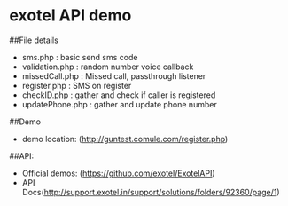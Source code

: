 # exotel API demo
##File details
- sms.php : basic send sms code
- validation.php : random number voice callback
- missedCall.php : Missed call, passthrough listener
- register.php : SMS on register
- checkID.php : gather and check if caller is registered
- updatePhone.php : gather and update phone number

##Demo
- demo location: (http://guntest.comule.com/register.php)

##API:
- Official demos: (https://github.com/exotel/ExotelAPI)
- API Docs(http://support.exotel.in/support/solutions/folders/92360/page/1)
